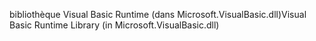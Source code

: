 <span data-ttu-id="90385-101">bibliothèque Visual Basic Runtime (dans Microsoft.VisualBasic.dll)</span><span class="sxs-lookup"><span data-stu-id="90385-101">Visual Basic Runtime Library (in Microsoft.VisualBasic.dll)</span></span>